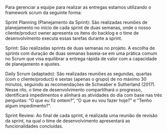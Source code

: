 Para gerenciar a equipe para realizar as entregas estamos utilizando o framework scrum da seguinte forma:

Sprint Planning (Planejamento da Sprint): São realizadas reuniões de planejamento no início de cada sprint de duas semanas, onde o nosso cliente/product owner apresenta os itens do backlog e o time de desenvolvimento executa essas tarefas durante a sprint.

Sprint: São realizadas sprints de duas semanas no projeto. A escolha de sprints com duração de duas semanas baseia-se em uma prática comum no Scrum que visa equilibrar a entrega rápida de valor com a capacidade de planejamento e ajustes.

Daily Scrum (adaptado): São realizadas reuniões as segundas, quartas (com o cliente/product) e sextas (apenas o grupo) de no máximo 30 minutos, seguindo as recomendações de Schwaber e Sutherland (2017). Nesse rito, o time de desenvolvimento compartilhará o progresso, identificará impedimentos e alinhará as atividades do dia com base nas três perguntas: “O que eu fiz ontem?”, “O que eu vou fazer hoje?” e “Tenho algum impedimento?”.

Sprint Review: Ao final de cada sprint, é realizada uma reunião de revisão da sprint, na qual o time de desenvolvimento apresentará as funcionalidades concluídas.
